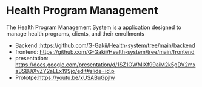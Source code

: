 # Health Program Management

The Health Program Management System is a application designed to manage health programs, clients, and their enrollments

- Backend :https://github.com/G-Gakii/Health-system/tree/main/backend
- frontend: https://github.com/G-Gakii/Health-system/tree/main/frontend
- presentation: https://docs.google.com/presentation/d/1SZ1OWMlXf99aiM2k5gDV2mxaBSBJiXvZY2aELx19Sjo/edit#slide=id.p
- Prototpe:https://youtu.be/xUSABuGpjlw
